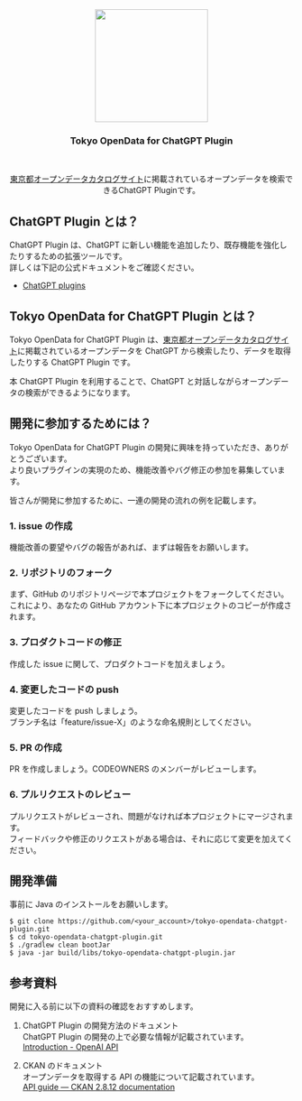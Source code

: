 <div align="center">
    <img src="https://tokyo-opendata.s3.amazonaws.com/logo.png" height="200px" width="200px"/>
    <br />
    <h3>Tokyo OpenData for ChatGPT Plugin</h3>
    <br />
    <p><a href="https://catalog.data.metro.tokyo.lg.jp/dataset">東京都オープンデータカタログサイト</a>に掲載されているオープンデータを検索できるChatGPT Pluginです。</p>
</div>

## ChatGPT Plugin とは？

ChatGPT Plugin は、ChatGPT に新しい機能を追加したり、既存機能を強化したりするための拡張ツールです。  
詳しくは下記の公式ドキュメントをご確認ください。

-   [ChatGPT plugins](https://openai.com/blog/chatgpt-plugins)

## Tokyo OpenData for ChatGPT Plugin とは？

Tokyo OpenData for ChatGPT Plugin は、<a href="https://catalog.data.metro.tokyo.lg.jp/dataset">東京都オープンデータカタログサイト</a>に掲載されているオープンデータを ChatGPT から検索したり、データを取得したりする ChatGPT Plugin です。

本 ChatGPT Plugin を利用することで、ChatGPT と対話しながらオープンデータの検索ができるようになります。

## 開発に参加するためには？

Tokyo OpenData for ChatGPT Plugin の開発に興味を持っていただき、ありがとうございます。  
より良いプラグインの実現のため、機能改善やバグ修正の参加を募集しています。

皆さんが開発に参加するために、一連の開発の流れの例を記載します。

### 1. issue の作成

機能改善の要望やバグの報告があれば、まずは報告をお願いします。

### 2. リポジトリのフォーク

まず、GitHub のリポジトリページで本プロジェクトをフォークしてください。  
これにより、あなたの GitHub アカウント下に本プロジェクトのコピーが作成されます。

### 3. プロダクトコードの修正

作成した issue に関して、プロダクトコードを加えましょう。

### 4. 変更したコードの push

変更したコードを push しましょう。  
ブランチ名は「feature/issue-X」のような命名規則としてください。

### 5. PR の作成

PR を作成しましょう。CODEOWNERS のメンバーがレビューします。

### 6. プルリクエストのレビュー

プルリクエストがレビューされ、問題がなければ本プロジェクトにマージされます。  
フィードバックや修正のリクエストがある場合は、それに応じて変更を加えてください。

## 開発準備

事前に Java のインストールをお願いします。

```
$ git clone https://github.com/<your_account>/tokyo-opendata-chatgpt-plugin.git
$ cd tokyo-opendata-chatgpt-plugin.git
$ ./gradlew clean bootJar
$ java -jar build/libs/tokyo-opendata-chatgpt-plugin.jar
```

## 参考資料

開発に入る前に以下の資料の確認をおすすめします。

1. ChatGPT Plugin の開発方法のドキュメント  
   ChatGPT Plugin の開発の上で必要な情報が記載されています。  
   [Introduction - OpenAI API](https://platform.openai.com/docs/plugins/introduction)

2. CKAN のドキュメント  
   オープンデータを取得する API の機能について記載されています。  
   [API guide — CKAN 2.8.12 documentation](https://docs.ckan.org/en/2.8/api/)
